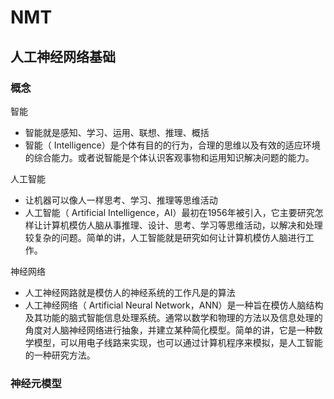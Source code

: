 # NMT

## 人工神经网络基础

### 概念

智能

- 智能就是感知、学习、运用、联想、推理、概括
- 智能（ Intelligence）是个体有目的的行为，合理的思维以及有效的适应环境的综合能力。或者说智能是个体认识客观事物和运用知识解决问题的能力。 

人工智能

- 让机器可以像人一样思考、学习、推理等思维活动
-  人工智能（ Artificial Intelligence，AI）最初在1956年被引入，它主要研究怎样让计算机模仿人脑从事推理、设计、思考、学习等思维活动，以解决和处理较复杂的问题。简单的讲，人工智能就是研究如何让计算机模仿人脑进行工作。 

神经网络

- 人工神经网路就是模仿人的神经系统的工作凡是的算法
-  人工神经网络（ Artificial Neural Network，ANN）是一种旨在模仿人脑结构及其功能的脑式智能信息处理系统。通常以数学和物理的方法以及信息处理的角度对人脑神经网络进行抽象，并建立某种简化模型。简单的讲，它是一种数学模型，可以用电子线路来实现，也可以通过计算机程序来模拟，是人工智能的一种研究方法。

### 神经元模型

